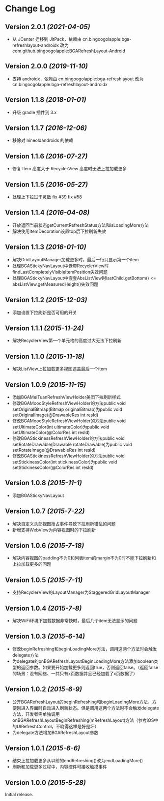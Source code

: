 Change Log
==========

Version 2.0.1 *(2021-04-05)*
----------------------------

- 从 JCenter 迁移到 JitPack，依赖由 cn.bingoogolapple:bga-refreshlayout-androidx 改为 com.github.bingoogolapple:BGARefreshLayout-Android

Version 2.0.0 *(2019-11-10)*
----------------------------

- 支持 androidx，依赖由 cn.bingoogolapple:bga-refreshlayout 改为 cn.bingoogolapple:bga-refreshlayout-androidx

Version 1.1.8 *(2018-01-01)*
----------------------------

- 升级 gradle 插件到 3.x

Version 1.1.7 *(2016-12-06)*
----------------------------

- 移除对 nineoldandroids 的依赖

Version 1.1.6 *(2016-07-27)*
----------------------------

- 修复 Item 高度大于 RecyclerView 高度时无法上拉加载更多

Version 1.1.5 *(2016-05-27)*
----------------------------

- 处理上下拉过于灵敏  fix #39  fix #58

Version 1.1.4 *(2016-04-08)*
----------------------------

- 开放返回当前状态getCurrentRefreshStatus方法和isLoadingMore方法
- 解决使用ItemDecoration设置top后下拉刷新失效

Version 1.1.3 *(2016-01-10)*
----------------------------

- 解决GridLayoutManager加载更多时，最后一行只显示第一个item
- 处理BGAStickyNavLayout中嵌套RecyclerView时findLastCompletelyVisibleItemPosition失效问题
- 处理BGAStickyNavLayout中嵌套AbsListView时lastChild.getBottom() <= absListView.getMeasuredHeight()失效问题

Version 1.1.2 *(2015-12-03)*
----------------------------

- 添加设置下拉刷新是否可用的开关

Version 1.1.1 *(2015-11-24)*
----------------------------

- 解决RecyclerView第一个单元格的高度过大无法下拉刷新

Version 1.1.0 *(2015-11-18)*
----------------------------

- 解决ListView上拉加载更多视图遮盖最后一个item

Version 1.0.9 *(2015-11-15)*
----------------------------

- 添加BGAMeiTuanRefreshViewHolder美团下拉刷新样式
- 修改BGAMoocStyleRefreshViewHolder的方法public void setOriginalBitmap(Bitmap originalBitmap)为public void setOriginalImage(@DrawableRes int resId)
- 修改BGAMoocStyleRefreshViewHolder的方法public void setUltimateColor(int ultimateColor)为public void setUltimateColor(@ColorRes int resId)
- 修改BGAStickinessRefreshViewHolder的方法public void setRotateDrawable(Drawable rotateDrawable)为public void setRotateImage(@DrawableRes int resId)
- 修改BGAStickinessRefreshViewHolder的方法public void setStickinessColor(int stickinessColor)为public void setStickinessColor(@ColorRes int resId)

Version 1.0.8 *(2015-11-1)*
----------------------------

- 添加BGAStickyNavLayout

Version 1.0.7 *(2015-7-22)*
----------------------------

- 解决自定义头部视图抢占事件导致下拉刷新错乱的问题
- 新增支持WebView为内容视图时的下拉刷新

Version 1.0.6 *(2015-7-18)*
----------------------------

- 解决内容视图的padding不为0和列表item的margin不为0时不能下拉刷新和上拉加载更多的问题

Version 1.0.5 *(2015-7-11)*
----------------------------

- 支持RecyclerView的LayoutManager为StaggeredGridLayoutManager

Version 1.0.4 *(2015-7-8)*
----------------------------

- 解决WiFi环境下加载数据非常快时，最后几个item无法显示的问题

Version 1.0.3 *(2015-6-14)*
----------------------------

- 修改beginRefreshing和beginLoadingMore方法，调用这两个方法时会触发delegate方法
- 为delegate的onBGARefreshLayoutBeginLoadingMore方法添加boolean类型的返回参数。如果要开始加载更多则返回true，否则返回false。（返回false的场景：没有网络、一共只有x页数据并且已经加载了x页数据了）

Version 1.0.2 *(2015-6-9)*
----------------------------

- 公开BGARefreshLayout的beginRefreshing和beginLoadingMore方法，方便刚进入界面时自动进入刷新状态。但是调用这两个方法时不会触发delegate方法，开发者需单独调用onBGARefreshLayoutBeginRefreshing(mRefreshLayout)方法（参考iOS中的UIRefreshControl，不晓得这样是好是坏）
- 为delegate方法增加BGARefreshLayout参数

Version 1.0.1 *(2015-6-6)*
----------------------------

- 结束上拉加载更多从以前的endRefreshing()改为endLoadingMore()
- 刷新和加载更多过程中，内容控件可接收触摸事件

Version 1.0.0 *(2015-5-28)*
----------------------------

Initial release.
